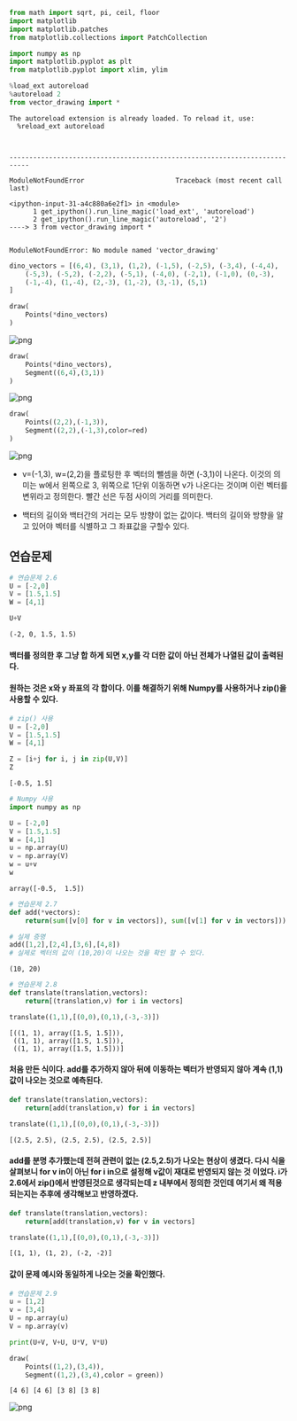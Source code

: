 ```python
from math import sqrt, pi, ceil, floor
import matplotlib
import matplotlib.patches
from matplotlib.collections import PatchCollection
```


```python
import numpy as np
import matplotlib.pyplot as plt
from matplotlib.pyplot import xlim, ylim
```


```python
%load_ext autoreload
%autoreload 2
from vector_drawing import *
```

    The autoreload extension is already loaded. To reload it, use:
      %reload_ext autoreload
    


    ---------------------------------------------------------------------------

    ModuleNotFoundError                       Traceback (most recent call last)

    <ipython-input-31-a4c880a6e2f1> in <module>
          1 get_ipython().run_line_magic('load_ext', 'autoreload')
          2 get_ipython().run_line_magic('autoreload', '2')
    ----> 3 from vector_drawing import *
    

    ModuleNotFoundError: No module named 'vector_drawing'



```python
dino_vectors = [(6,4), (3,1), (1,2), (-1,5), (-2,5), (-3,4), (-4,4),
    (-5,3), (-5,2), (-2,2), (-5,1), (-4,0), (-2,1), (-1,0), (0,-3),
    (-1,-4), (1,-4), (2,-3), (1,-2), (3,-1), (5,1)
]

draw(
    Points(*dino_vectors)
)
```


    
![png](output_3_0.png)
    



```python
draw(
    Points(*dino_vectors),
    Segment((6,4),(3,1))
)
```


    
![png](output_4_0.png)
    



```python
draw(
    Points((2,2),(-1,3)),
    Segment((2,2),(-1,3),color=red)
)
```


    
![png](output_5_0.png)
    


 - v=(-1,3), w=(2,2)을 플로팅한 후 벡터의 뺄셈을 하면 (-3,1)이 나온다.
이것의 의미는 w에서 왼쪽으로 3, 위쪽으로 1단위 이동하면 v가 나온다는 것이며 이런 벡터를 변위라고 정의한다. 
빨간 선은 두점 사이의 거리를 의미한다.

* 백터의 길이와 백터간의 거리는 모두 방향이 없는 값이다. 백터의 길이와 방향을 알고 있어야 벡터를 식별하고 그 좌표값을 구할수 있다.

## 연습문제


```python
# 연습문제 2.6
U = [-2,0]
V = [1.5,1.5]
W = [4,1]

U+V


```




    (-2, 0, 1.5, 1.5)



#### 백터를 정의한 후 그냥 합 하게 되면 x,y를 각 더한 값이 아닌 전체가 나열된 값이 출력된다.
#### 원하는 것은 x와 y 좌표의 각 합이다. 이를 해결하기 위해 Numpy를 사용하거나 zip()을 사용할 수 있다.


```python
# zip() 사용
U = [-2,0]
V = [1.5,1.5]
W = [4,1]

Z = [i+j for i, j in zip(U,V)]
Z
```




    [-0.5, 1.5]




```python
# Numpy 사용
import numpy as np

U = [-2,0]
V = [1.5,1.5]
W = [4,1]
u = np.array(U)
v = np.array(V)
w = u+v
w

```




    array([-0.5,  1.5])




```python
# 연습문제 2.7
def add(*vectors):
    return(sum([v[0] for v in vectors]), sum([v[1] for v in vectors]))

# 실제 증명
add([1,2],[2,4],[3,6],[4,8])
# 실제로 벡터의 값이 (10,20)이 나오는 것을 확인 할 수 있다.
```




    (10, 20)




```python
# 연습문제 2.8
def translate(translation,vectors):
    return[(translation,v) for i in vectors]

translate((1,1),[(0,0),(0,1),(-3,-3)])
```




    [((1, 1), array([1.5, 1.5])),
     ((1, 1), array([1.5, 1.5])),
     ((1, 1), array([1.5, 1.5]))]



#### 처음 만든 식이다. add를 추가하지 않아 뒤에 이동하는 벡터가 반영되지 않아 계속 (1,1)값이 나오는 것으로 예측된다.


```python
def translate(translation,vectors):
    return[add(translation,v) for i in vectors]

translate((1,1),[(0,0),(0,1),(-3,-3)])
```




    [(2.5, 2.5), (2.5, 2.5), (2.5, 2.5)]



#### add를 분명 추가했는데 전혀 관련이 없는 (2.5,2.5)가 나오는 현상이 생겼다. 다시 식을 살펴보니 for v in이 아닌 for i in으로 설정해 v값이 재대로 반영되지 않는 것 이었다. i가 2.6에서 zip()에서 반영된것으로 생각되는데 z 내부에서 정의한 것인데 여기서 왜 적용되는지는 추후에 생각해보고 반영하겠다.


```python
def translate(translation,vectors):
    return[add(translation,v) for v in vectors]

translate((1,1),[(0,0),(0,1),(-3,-3)])
```




    [(1, 1), (1, 2), (-2, -2)]



#### 값이 문제 예시와 동일하게 나오는 것을 확인했다.


```python
# 연습문제 2.9
u = [1,2]
v = [3,4]
U = np.array(u)
V = np.array(v)

print(U+V, V+U, U*V, V*U)

draw(
    Points((1,2),(3,4)),
    Segment((1,2),(3,4),color = green))
```

    [4 6] [4 6] [3 8] [3 8]
    


    
![png](output_20_1.png)
    



```python

```
